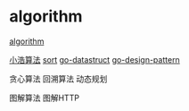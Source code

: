 # algorithm

[algorithm](https://mp.weixin.qq.com/s?__biz=Mzg2NzA4MTkxNQ==&mid=2247486800&idx=2&sn=62e0d496696cec4db06b04048f11c04c&chksm=ce404684f937cf923c152ad4aba10a75fb3225651d68cb7b45a6f95adce45a8742c63e8d5a1e&scene=18#wechat_redirect)

[小浩算法](https://mp.weixin.qq.com/s?__biz=MzI2NjI5MzU2Nw==&mid=2247484549&idx=1&sn=c387404447d1bdc53b87dd8b8278e74b&chksm=ea911cd5dde695c3ecf495541a1414f72ad6cbe73dccc0c00a1110ada208158d6ab64eca73b5&scene=126&sessionid=1586142425&key=988d6e79394f42a019c85e1228bbdf870dbdda821f71a926eca92191fa2220197ef35a13f7abdfaa1cea17c1e38a262123ef6180d5e1715772b61a8777cbd4c57acc663af77c048e7287e840b3a25184&ascene=1&uin=MjYyMTk4OTk4NA%3D%3D&devicetype=Windows+10&version=62080079&lang=zh_CN&exportkey=AdpkGNPWRldNMnwbIUl%2Fpls%3D&pass_ticket=lQAWetcq%2FBgmBxKBy4fz6Tyjk3sE9miyMZskb1S9Mc%2B6V5FmHAuwBL3Dgi2K%2Bph7)
[sort](https://mp.weixin.qq.com/s?__biz=Mzg2NzA4MTkxNQ==&mid=2247485120&amp;idx=3&amp;sn=e94698ff2c0864fe10ab71bebe3a02fa&source=41#wechat_redirect)
[go-datastruct](https://goa.lenggirl.com/)
[go-design-pattern](https://gitee.com/git_sailor/golang-design-pattern)

贪心算法
回溯算法
动态规划

图解算法
图解HTTP
